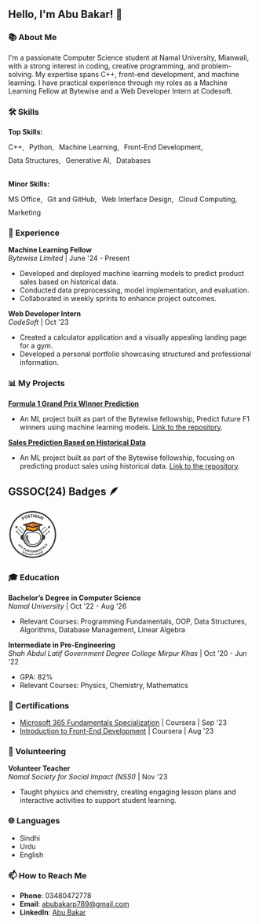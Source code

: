 ## Hello, I'm Abu Bakar! 👋

### 📚 About Me
I'm a passionate Computer Science student at Namal University, Mianwali, with a strong interest in coding, creative programming, and problem-solving. My expertise spans C++, front-end development, and machine learning. I have practical experience through my roles as a Machine Learning Fellow at Bytewise and a Web Developer Intern at Codesoft.

### 🛠️ Skills
**Top Skills:**
<div style="display: flex; flex-wrap: wrap; gap: 10px;">
  <span>C++,</span>
  <span>Python,</span>
  <span>Machine Learning,</span>
  <span>Front-End Development,</span>
  <span>Data Structures,</span>
  <span>Generative AI,</span>
  <span>Databases</span>
</div>
<br>

**Minor Skills:**
<div style="display: flex; flex-wrap: wrap; gap: 10px;">
  <span>MS Office,</span>
  <span>Git and GitHub,</span>
  <span>Web Interface Design,</span>
  <span>Cloud Computing,</span>
  <span>Marketing</span>
</div>

### 💼 Experience
**Machine Learning Fellow**  
*Bytewise Limited* | June '24 - Present  
- Developed and deployed machine learning models to predict product sales based on historical data.
- Conducted data preprocessing, model implementation, and evaluation.
- Collaborated in weekly sprints to enhance project outcomes.

**Web Developer Intern**  
*CodeSoft* | Oct '23  
- Created a calculator application and a visually appealing landing page for a gym.
- Developed a personal portfolio showcasing structured and professional information.

### 📊 My Projects
**[Formula 1 Grand Prix Winner Prediction](https://github.com/abubakarp789/100DaysOfBytewiseFellowship/tree/main/Bytewise%20Fellowship%20Daily%20Task%20Solution/Project%2302)**  
- An ML project built as part of the Bytewise fellowship, Predict future F1 winners using machine learning models. [Link to the repository](https://github.com/abubakarp789/100DaysOfBytewiseFellowship/tree/main/Bytewise%20Fellowship%20Daily%20Task%20Solution/Project%2302).

**[Sales Prediction Based on Historical Data](https://github.com/abubakarp789/100DaysOfBytewiseFellowship/tree/main/Bytewise%20Fellowship%20Daily%20Task%20Solution/Project%2301)**  
- An ML project built as part of the Bytewise fellowship, focusing on predicting product sales using historical data. [Link to the repository](https://github.com/abubakarp789/100DaysOfBytewiseFellowship/tree/main/Bytewise%20Fellowship%20Daily%20Task%20Solution/Project%2301).

## GSSOC(24) Badges 🪶
<div style='display:flex; align-items:center; gap: 10px;' align='center'>
  <a href="https://gssoc.girlscript.tech/leaderboard">
    <img src="https://raw.githubusercontent.com/girlscript/gssoc-website-new/main/public/badges/postman.png" width="100px" height="100px" />
  </a>
</div>

### 🎓 Education
**Bachelor’s Degree in Computer Science**  
*Namal University* | Oct '22 - Aug '26  
- Relevant Courses: Programming Fundamentals, OOP, Data Structures, Algorithms, Database Management, Linear Algebra

**Intermediate in Pre-Engineering**  
*Shah Abdul Latif Government Degree College Mirpur Khas* | Oct '20 - Jun '22  
- GPA: 82%  
- Relevant Courses: Physics, Chemistry, Mathematics

### 📜 Certifications
- [Microsoft 365 Fundamentals Specialization](https://www.coursera.org/learn/microsoft-365-fundamentals) | Coursera | Sep '23
- [Introduction to Front-End Development](https://www.coursera.org/learn/front-end-development) | Coursera | Aug '23

### 🌟 Volunteering
**Volunteer Teacher**  
*Namal Society for Social Impact (NSSI)* | Nov '23  
- Taught physics and chemistry, creating engaging lesson plans and interactive activities to support student learning.

### 🌐 Languages
- Sindhi
- Urdu
- English

### 📫 How to Reach Me
- **Phone**: 03480472778
- **Email**: [abubakarp789@gmail.com](mailto:abubakarp789@gmail.com)
- **LinkedIn**: [Abu Bakar](https://www.linkedin.com/in/abubakar56/)